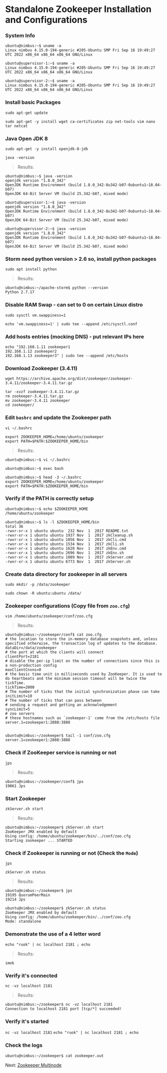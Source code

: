 # Standalone Zookeeper Installation and Configurations

### System Info
```
ubuntu@nimbus:~$ uname -a
Linux nimbus 4.15.0-194-generic #205-Ubuntu SMP Fri Sep 16 19:49:27 UTC 2022 x86_64 x86_64 x86_64 GNU/Linux

ubuntu@supervisor-1:~$ uname -a
Linux nimbus 4.15.0-194-generic #205-Ubuntu SMP Fri Sep 16 19:49:27 UTC 2022 x86_64 x86_64 x86_64 GNU/Linux

ubuntu@supervisor-2:~$ uname -a
Linux nimbus 4.15.0-194-generic #205-Ubuntu SMP Fri Sep 16 19:49:27 UTC 2022 x86_64 x86_64 x86_64 GNU/Linux
```

### Install basic Packages
`sudo apt-get update`

`sudo apt-get -y install wget ca-certificates zip net-tools vim nano tar netcat`

### Java Open JDK 8
`sudo apt-get -y install openjdk-8-jdk`

`java -version`

> Results:
```
ubuntu@nimbus:~$ java -version
openjdk version "1.8.0_342"
OpenJDK Runtime Environment (build 1.8.0_342-8u342-b07-0ubuntu1~18.04-b07)
OpenJDK 64-Bit Server VM (build 25.342-b07, mixed mode)

ubuntu@supervisor-1:~$ java -version
openjdk version "1.8.0_342"
OpenJDK Runtime Environment (build 1.8.0_342-8u342-b07-0ubuntu1~18.04-b07)
OpenJDK 64-Bit Server VM (build 25.342-b07, mixed mode)

ubuntu@supervisor-2:~$ java -version
openjdk version "1.8.0_342"
OpenJDK Runtime Environment (build 1.8.0_342-8u342-b07-0ubuntu1~18.04-b07)
OpenJDK 64-Bit Server VM (build 25.342-b07, mixed mode)
```

### Storm need python version > 2.6 so, install python packages
`sudo apt install python`

> Results:
```
ubuntu@nimbus:~/apache-storm$ python --version
Python 2.7.17
```

### Disable RAM Swap - can set to 0 on certain Linux distro
`sudo sysctl vm.swappiness=1`

`echo 'vm.swappiness=1' | sudo tee --append /etc/sysctl.conf`

### Add hosts entries (mocking DNS) - put relevant IPs here
```
echo "192.168.1.11 zookeeper1
192.168.1.12 zookeeper2
192.168.1.13 zookeeper3" | sudo tee --append /etc/hosts
```

### Download Zookeeper (3.4.11)
```
wget https://archive.apache.org/dist/zookeeper/zookeeper-3.4.11/zookeeper-3.4.11.tar.gz

tar -xvzf zookeeper-3.4.11.tar.gz
rm zookeeper-3.4.11.tar.gz
mv zookeeper-3.4.11 zookeeper
cd zookeeper/
```

### Edit `bashrc` and update the Zookeeper path
`vi ~/.bashrc`

```
export ZOOKEEPER_HOME=/home/ubuntu/zookeeper
export PATH=$PATH:$ZOOKEEPER_HOME/bin
```

> Results:
```
ubuntu@nimbus:~$ vi ~/.bashrc

ubuntu@nimbus:~$ exec bash

ubuntu@nimbus:~$ head -3 ~/.bashrc
export ZOOKEEPER_HOME=/home/ubuntu/zookeeper
export PATH=$PATH:$ZOOKEEPER_HOME/bin
```

### Verify if the PATH is correctly setup

```
ubuntu@nimbus:~$ echo $ZOOKEEPER_HOME
/home/ubuntu/zookeeper

ubuntu@nimbus:~$ ls -l $ZOOKEEPER_HOME/bin
total 36
-rwxr-xr-x 1 ubuntu ubuntu  232 Nov  1  2017 README.txt
-rwxr-xr-x 1 ubuntu ubuntu 1937 Nov  1  2017 zkCleanup.sh
-rwxr-xr-x 1 ubuntu ubuntu 1056 Nov  1  2017 zkCli.cmd
-rwxr-xr-x 1 ubuntu ubuntu 1534 Nov  1  2017 zkCli.sh
-rwxr-xr-x 1 ubuntu ubuntu 1628 Nov  1  2017 zkEnv.cmd
-rwxr-xr-x 1 ubuntu ubuntu 2696 Nov  1  2017 zkEnv.sh
-rwxr-xr-x 1 ubuntu ubuntu 1089 Nov  1  2017 zkServer.cmd
-rwxr-xr-x 1 ubuntu ubuntu 6773 Nov  1  2017 zkServer.sh
```

### Create data directory for zookeeper in all servers
`sudo mkdir -p /data/zookeeper`

`sudo chown -R ubuntu:ubuntu /data/`


### Zookeeper configurations (Copy file from `zoo.cfg`)
`vim /home/ubuntu/zookeeper/conf/zoo.cfg`

> Results:
```
ubuntu@nimbus:~/zookeeper/conf$ cat zoo.cfg
# the location to store the in-memory database snapshots and, unless specified otherwise, the transaction log of updates to the database.
dataDir=/data/zookeeper
# the port at which the clients will connect
clientPort=2181
# disable the per-ip limit on the number of connections since this is a non-production config
maxClientCnxns=0
# the basic time unit in milliseconds used by ZooKeeper. It is used to do heartbeats and the minimum session timeout will be twice the tickTime.
tickTime=2000
# The number of ticks that the initial synchronization phase can take
initLimit=10
# The number of ticks that can pass between
# sending a request and getting an acknowledgement
syncLimit=5
# zoo servers
# these hostnames such as `zookeeper-1` come from the /etc/hosts file
server.1=zookeeper1:2888:3888


ubuntu@nimbus:~/zookeeper$ tail -1 conf/zoo.cfg
server.1=zookeeper1:2888:3888
```

### Check if ZooKeeper service is running or not
`jps`

> Results:
```
ubuntu@nimbus:~/zookeeper/conf$ jps
19061 Jps
```

### Start Zookeeper
`zkServer.sh start`

> Results:
```
ubuntu@nimbus:~/zookeeper$ zkServer.sh start
ZooKeeper JMX enabled by default
Using config: /home/ubuntu/zookeeper/bin/../conf/zoo.cfg
Starting zookeeper ... STARTED
```

### Check if Zookeeper is running or not (Check the `Mode`)
`jps`

`zkServer.sh status`

> Results:
```
ubuntu@nimbus:~/zookeeper$ jps
19195 QuorumPeerMain
19214 Jps

ubuntu@nimbus:~/zookeeper$ zkServer.sh status
ZooKeeper JMX enabled by default
Using config: /home/ubuntu/zookeeper/bin/../conf/zoo.cfg
Mode: standalone
```

### Demonstrate the use of a 4 letter word
`echo "ruok" | nc localhost 2181 ; echo`

> Results:
```
imok
```

### Verify it's connected
`nc -vz localhost 2181`

> Results:
```
ubuntu@nimbus:~/zookeeper$ nc -vz localhost 2181
Connection to localhost 2181 port [tcp/*] succeeded!
```

### Verify it's started
`nc -vz localhost 2181`
`echo "ruok" | nc localhost 2181 ; echo`

### Check the logs
`ubuntu@nimbus:~/zookeeper$ cat zookeeper.out`


Next: [Zookeeper Multinode](2-zookeeper-multinode.md)
